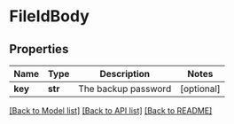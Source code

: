 # FileIdBody

## Properties
Name | Type | Description | Notes
------------ | ------------- | ------------- | -------------
**key** | **str** | The backup password | [optional] 

[[Back to Model list]](../README.md#documentation-for-models) [[Back to API list]](../README.md#documentation-for-api-endpoints) [[Back to README]](../README.md)

